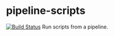# pipeline-scripts
[![Build Status](http://ec2-18-144-98-0.us-west-1.compute.amazonaws.com/buildStatus/icon?job=pipeline-fibanacci&build=4)](http://ec2-18-144-98-0.us-west-1.compute.amazonaws.com/job/pipeline-fibanacci/4/)
Run scripts from a pipeline.
